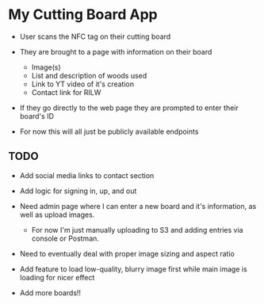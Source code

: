 # My Cutting Board App

* User scans the NFC tag on their cutting board
* They are brought to a page with information on their board
  * Image(s)
  * List and description of woods used
  * Link to YT video of it's creation
  * Contact link for RILW

* If they go directly to the web page they are prompted to enter their board's ID

* For now this will all just be publicly available endpoints

## TODO

* Add social media links to contact section
* Add logic for signing in, up, and out
* Need admin page where I can enter a new board and it's information, as well as upload images.
  * For now I'm just manually uploading to S3 and adding entries via console or Postman.

* Need to eventually deal with proper image sizing and aspect ratio
* Add feature to load low-quality, blurry image first while main image is loading for nicer effect
* Add more boards!!
